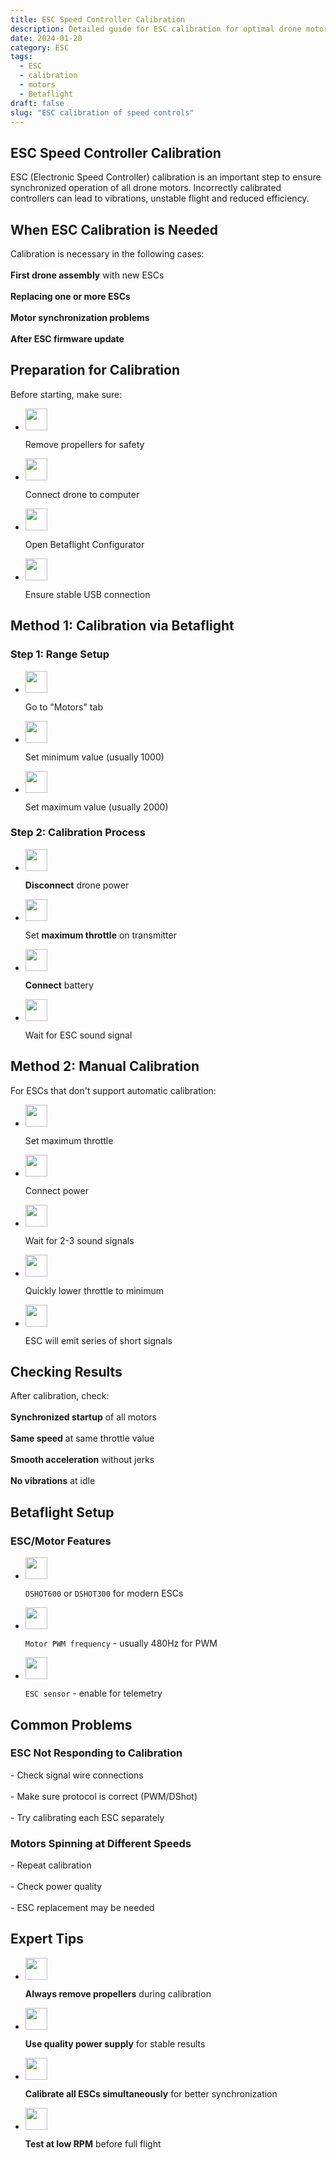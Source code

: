 ```yaml
---
title: ESC Speed Controller Calibration
description: Detailed guide for ESC calibration for optimal drone motor operation
date: 2024-01-20
category: ESC
tags:
  - ESC
  - calibration
  - motors
  - Betaflight
draft: false
slug: "ESC calibration of speed controls"
---
```




<section id="when" class="scroll-mt-24">
<h1 class="text-[20px] md:text-[24px] font-[Montserrat] mb-[10px] font-medium">ESC Speed Controller Calibration</h1>
<p class="text-[15px] md:text-[16px] font-[Montserrat]">ESC (Electronic Speed Controller) calibration is an important step to ensure synchronized operation of all drone motors. Incorrectly calibrated controllers can lead to vibrations, unstable flight and reduced efficiency.
</p>

<h2 class="font-[Montserrat] text-[20px] lg:text-[24px] border-b border-[#ba0108] pb-3 font-normal mb-3 mt-[30px]">When ESC Calibration is Needed</h2>
<p class="text-[16px] font-normal font-[Montserrat]">
Calibration is necessary in the following cases:
<br />
<br />
<strong>First drone assembly</strong> with new ESCs
<br />
<br />
<strong>Replacing one or more ESCs</strong>
<br />
<br />
<strong>Motor synchronization problems</strong>
<br />
<br />
<strong>After ESC firmware update</strong>
</p>
</section>

<section id="preparation" class="mt-10 scroll-mt-24">
<h2 class="font-[Montserrat] text-[20px] lg:text-[24px] border-b border-[#ba0108] pb-3 font-normal mb-3">Preparation for Calibration</h2>
<p class="text-[16px] font-normal font-[Montserrat]">
Before starting, make sure:
</p>
<ul class="list-disc pl-5 space-y-2 text-[#333]">
<li class="flex gap-3 items-center">
<img width="35" height="35" src="/img/list-guide-one.png" alt="" style="filter: none; box-shadow: none;" />
<p class="text-[16px] font-normal font-[Montserrat]">
Remove propellers for safety
</p>
</li>

<li class="flex gap-3 items-center">
<img width="35" height="35" src="/img/list-guide-two.png" alt="" style="filter: none; box-shadow: none;" />
<p class="text-[16px] font-normal font-[Montserrat]">
Connect drone to computer
</p>
</li>

<li class="flex gap-3 items-center">
<img width="35" height="35" src="/img/list-guide-three.png" alt="" style="filter: none; box-shadow: none;" />
<p class="text-[16px] font-normal font-[Montserrat]">
Open Betaflight Configurator
</p>
</li>

<li class="flex gap-3 items-center">
<img width="35" height="35" src="/img/list-guide-four.png" alt="" style="filter: none; box-shadow: none;" />
<p class="text-[16px] font-normal font-[Montserrat]">
Ensure stable USB connection
</p>
</li>
</ul>
</section>

<section id="method1" class="scroll-mt-24 mt-10 bg-[#f5f5f5] px-[29px] py-[27px]">
<h2 class="font-[Montserrat] text-[20px] lg:text-[24px] border-b border-[#ba0108] pb-3 font-normal mb-3">Method 1: Calibration via Betaflight</h2>
<h3 class="font-[Montserrat] text-[18px] font-normal mb-3">Step 1: Range Setup</h3>
<ul class="list-disc pl-5 space-y-2 text-[#333]">
<li class="flex gap-3 items-center">
<img width="35" height="35" src="/img/list-guide-one.png" alt="" style="filter: none; box-shadow: none;" />
<p class="text-[16px] font-normal font-[Montserrat]">
Go to "Motors" tab
</p>
</li>

<li class="flex gap-3 items-center">
<img width="35" height="35" src="/img/list-guide-two.png" alt="" style="filter: none; box-shadow: none;" />
<p class="text-[16px] font-normal font-[Montserrat]">
Set minimum value (usually 1000)
</p>
</li>

<li class="flex gap-3 items-center">
<img width="35" height="35" src="/img/list-guide-three.png" alt="" style="filter: none; box-shadow: none;" />
<p class="text-[16px] font-normal font-[Montserrat]">
Set maximum value (usually 2000)
</p>
</li>
</ul>

<h3 class="font-[Montserrat] text-[18px] font-normal mb-3 mt-6">Step 2: Calibration Process</h3>
<ul class="list-disc pl-5 space-y-2 text-[#333]">
<li class="flex gap-3 items-center">
<img width="35" height="35" src="/img/list-guide-one.png" alt="" style="filter: none; box-shadow: none;" />
<p class="text-[16px] font-normal font-[Montserrat]">
<strong>Disconnect</strong> drone power
</p>
</li>

<li class="flex gap-3 items-center">
<img width="35" height="35" src="/img/list-guide-two.png" alt="" style="filter: none; box-shadow: none;" />
<p class="text-[16px] font-normal font-[Montserrat]">
Set <strong>maximum throttle</strong> on transmitter
</p>
</li>

<li class="flex gap-3 items-center">
<img width="35" height="35" src="/img/list-guide-three.png" alt="" style="filter: none; box-shadow: none;" />
<p class="text-[16px] font-normal font-[Montserrat]">
<strong>Connect</strong> battery
</p>
</li>

<li class="flex gap-3 items-center">
<img width="35" height="35" src="/img/list-guide-four.png" alt="" style="filter: none; box-shadow: none;" />
<p class="text-[16px] font-normal font-[Montserrat]">
Wait for ESC sound signal
</p>
</li>
</ul>
</section>

<section id="method2" class="mt-10 scroll-mt-24">
<h2 class="font-[Montserrat] text-[20px] lg:text-[24px] border-b border-[#ba0108] pb-3 font-normal mb-3">Method 2: Manual Calibration</h2>
<p class="text-[16px] font-normal font-[Montserrat]">
For ESCs that don't support automatic calibration:
</p>
<ul class="list-disc pl-5 space-y-2 text-[#333]">
<li class="flex gap-3 items-center">
<img width="35" height="35" src="/img/list-guide-one.png" alt="" style="filter: none; box-shadow: none;" />
<p class="text-[16px] font-normal font-[Montserrat]">
Set maximum throttle
</p>
</li>

<li class="flex gap-3 items-center">
<img width="35" height="35" src="/img/list-guide-two.png" alt="" style="filter: none; box-shadow: none;" />
<p class="text-[16px] font-normal font-[Montserrat]">
Connect power
</p>
</li>

<li class="flex gap-3 items-center">
<img width="35" height="35" src="/img/list-guide-three.png" alt="" style="filter: none; box-shadow: none;" />
<p class="text-[16px] font-normal font-[Montserrat]">
Wait for 2-3 sound signals
</p>
</li>

<li class="flex gap-3 items-center">
<img width="35" height="35" src="/img/list-guide-four.png" alt="" style="filter: none; box-shadow: none;" />
<p class="text-[16px] font-normal font-[Montserrat]">
Quickly lower throttle to minimum
</p>
</li>

<li class="flex gap-3 items-center">
<img width="35" height="35" src="/img/list-guide-one.png" alt="" style="filter: none; box-shadow: none;" />
<p class="text-[16px] font-normal font-[Montserrat]">
ESC will emit series of short signals
</p>
</li>
</ul>
</section>

<section id="check" class="mt-10 scroll-mt-24">
<h2 class="font-[Montserrat] text-[20px] lg:text-[24px] border-b border-[#ba0108] pb-3 font-normal mb-3">Checking Results</h2>
<p class="text-[16px] font-normal font-[Montserrat]">
After calibration, check:
<br />
<br />
<strong>Synchronized startup</strong> of all motors
<br />
<br />
<strong>Same speed</strong> at same throttle value
<br />
<br />
<strong>Smooth acceleration</strong> without jerks
<br />
<br />
<strong>No vibrations</strong> at idle
</p>
</section>

<section id="betaflight" class="mt-10 scroll-mt-24">
<h2 class="font-[Montserrat] text-[20px] lg:text-[24px] border-b border-[#ba0108] pb-3 font-normal mb-3">Betaflight Setup</h2>
<h3 class="font-[Montserrat] text-[18px] font-normal mb-3">ESC/Motor Features</h3>
<ul class="list-disc pl-5 space-y-2 text-[#333]">
<li class="flex gap-3 items-center">
<img width="35" height="35" src="/img/list-guide-one.png" alt="" style="filter: none; box-shadow: none;" />
<p class="text-[16px] font-normal font-[Montserrat]">
<code>DSHOT600</code> or <code>DSHOT300</code> for modern ESCs
</p>
</li>

<li class="flex gap-3 items-center">
<img width="35" height="35" src="/img/list-guide-two.png" alt="" style="filter: none; box-shadow: none;" />
<p class="text-[16px] font-normal font-[Montserrat]">
<code>Motor PWM frequency</code> - usually 480Hz for PWM
</p>
</li>

<li class="flex gap-3 items-center">
<img width="35" height="35" src="/img/list-guide-three.png" alt="" style="filter: none; box-shadow: none;" />
<p class="text-[16px] font-normal font-[Montserrat]">
<code>ESC sensor</code> - enable for telemetry
</p>
</li>
</ul>
</section>

<section id="problems" class="mt-10 scroll-mt-24">
<h2 class="font-[Montserrat] text-[20px] lg:text-[24px] border-b border-[#ba0108] pb-3 font-normal mb-3">Common Problems</h2>
<h3 class="font-[Montserrat] text-[18px] font-normal mb-3">ESC Not Responding to Calibration</h3>
<p class="text-[16px] font-normal font-[Montserrat]">
- Check signal wire connections
<br />
<br />
- Make sure protocol is correct (PWM/DShot)
<br />
<br />
- Try calibrating each ESC separately
</p>

<h3 class="font-[Montserrat] text-[18px] font-normal mb-3 mt-6">Motors Spinning at Different Speeds</h3>
<p class="text-[16px] font-normal font-[Montserrat]">
- Repeat calibration
<br />
<br />
- Check power quality
<br />
<br />
- ESC replacement may be needed
</p>
</section>

<section id="tips" class="mt-10 scroll-mt-24">
<h2 class="font-[Montserrat] text-[20px] lg:text-[24px] border-b border-[#ba0108] pb-3 font-normal mb-3">Expert Tips</h2>
<ul class="list-disc pl-5 space-y-2 text-[#333]">
<li class="flex gap-3 items-center">
<img width="35" height="35" src="/img/list-guide-one.png" alt="" style="filter: none; box-shadow: none;" />
<p class="text-[16px] font-normal font-[Montserrat]">
<strong>Always remove propellers</strong> during calibration
</p>
</li>

<li class="flex gap-3 items-center">
<img width="35" height="35" src="/img/list-guide-two.png" alt="" style="filter: none; box-shadow: none;" />
<p class="text-[16px] font-normal font-[Montserrat]">
<strong>Use quality power supply</strong> for stable results
</p>
</li>

<li class="flex gap-3 items-center">
<img width="35" height="35" src="/img/list-guide-three.png" alt="" style="filter: none; box-shadow: none;" />
<p class="text-[16px] font-normal font-[Montserrat]">
<strong>Calibrate all ESCs simultaneously</strong> for better synchronization
</p>
</li>

<li class="flex gap-3 items-center">
<img width="35" height="35" src="/img/list-guide-four.png" alt="" style="filter: none; box-shadow: none;" />
<p class="text-[16px] font-normal font-[Montserrat]">
<strong>Test at low RPM</strong> before full flight
</p>
</li>
</ul>
</section>
